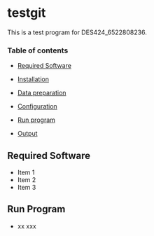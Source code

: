 # testgit
This is a test program for DES424_6522808236.
### Table of contents 
* [Required Software](#required-software)

* [Installation](#installation)

* [Data preparation](#data-preparation)

* [Configuration](#configuration)

* [Run program](#run-program)

* [Output](#output)

## Required Software
* Item 1 
* Item 2
* Item 3 

## Run Program 
* xx xxx

